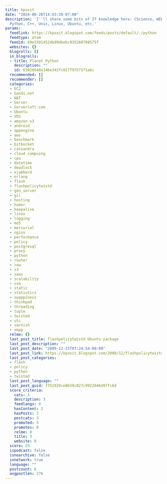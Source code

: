 ```yaml
---
title: kpoxit
date: "2024-08-28T14:43:39-07:00"
description: 'I''ll share some bits of IT knowledge here: CScience, WEB, Networking,
  Python, C++, Unix, Linux, Ubuntu, etc.'
params:
  feedlink: https://kpoxit.blogspot.com/feeds/posts/default/-/python
  feedtype: atom
  feedid: 69e15014524b99dbebc935260708575f
  websites: {}
  blogrolls: []
  in_blogrolls:
  - title: Planet Python
    description: ""
    id: 63826648a34be342fc027f97571f1a6c
  recommended: []
  recommender: []
  categories:
  - EC2
  - Gandi.net
  - NAT
  - Server
  - Serverloft.com
  - Ubuntu
  - VDS
  - amazon s3
  - android
  - appengine
  - aws
  - benchmark
  - bitbucket
  - cassandra
  - cloud compuing
  - cpu
  - datetime
  - deadlock
  - ejabberd
  - erlang
  - flash
  - flashpolicytwistd
  - gen_server
  - gil
  - hosting
  - humor
  - keepalive
  - linux
  - logging
  - md5
  - mercurial
  - nginx
  - performance
  - policy
  - postgresql
  - proxy
  - python
  - router
  - row
  - s3
  - saas
  - scalability
  - ssh
  - static
  - statistics
  - swappiness
  - thinkpad
  - threading
  - tuple
  - twisted
  - utc
  - varnish
  - xmpp
  relme: {}
  last_post_title: flashpolicytwistd Ubuntu package
  last_post_description: ""
  last_post_date: "2009-12-23T07:24:54-08:00"
  last_post_link: https://kpoxit.blogspot.com/2009/12/flashpolicytwistd-ubuntu-package.html
  last_post_categories:
  - flash
  - policy
  - python
  - twisted
  last_post_language: ""
  last_post_guid: f751929ce8b59c827c9922046497fc6d
  score_criteria:
    cats: 5
    description: 3
    feedlangs: 0
    hasContent: 3
    hasPosts: 3
    postcats: 3
    promoted: 5
    promotes: 0
    relme: 0
    title: 3
    website: 0
  score: 25
  ispodcast: false
  isnoarchive: false
  innetwork: true
  language: ""
  postcount: 6
  avgpostlen: 276
---
```

